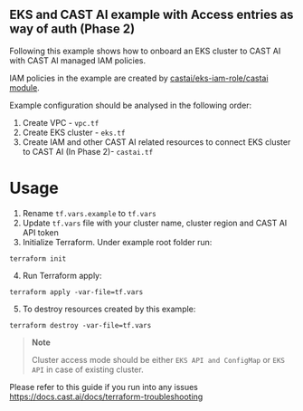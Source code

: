 ## EKS and CAST AI example with Access entries as way of auth (Phase 2)

Following this example shows how to onboard an EKS cluster to CAST AI with CAST AI managed IAM policies.

IAM policies in the example are created by [castai/eks-iam-role/castai module](https://github.com/castai/terraform-castai-eks-role-iam).

Example configuration should be analysed in the following order:
1. Create VPC - `vpc.tf`
2. Create EKS cluster - `eks.tf`
3. Create IAM and other CAST AI related resources to connect EKS cluster to CAST AI (In Phase 2)- `castai.tf`

# Usage
1. Rename `tf.vars.example` to `tf.vars`
2. Update `tf.vars` file with your cluster name, cluster region and CAST AI API token
3. Initialize Terraform. Under example root folder run:
```
terraform init
```
4. Run Terraform apply:
```
terraform apply -var-file=tf.vars
```
5. To destroy resources created by this example:
```
terraform destroy -var-file=tf.vars
```

> **Note**
>
> Cluster access mode should be either `EKS API and ConfigMap` or `EKS API` in case of existing cluster.

Please refer to this guide if you run into any issues https://docs.cast.ai/docs/terraform-troubleshooting
